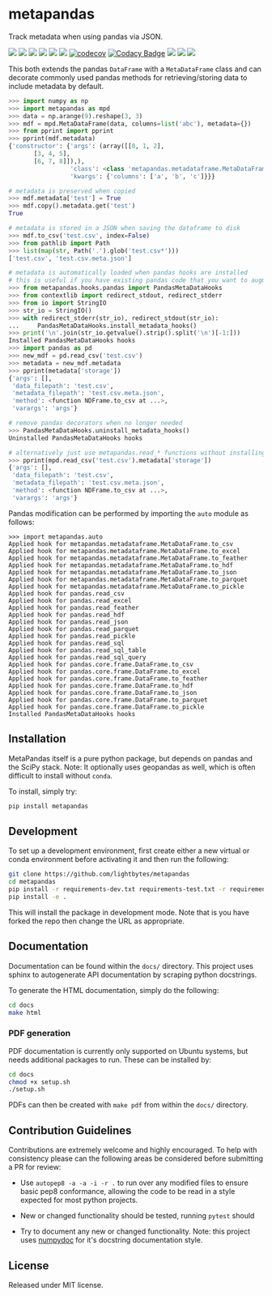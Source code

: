 # metapandas
Track metadata when using pandas via JSON.

<!--lint disable no-inline-padding-->

[![ ](https://github.com/LightBytes/metapandas/workflows/Python%20CI/badge.svg)](https://github.com/LightBytes/metapandas/actions?query=workflow%3A"Python+CI")
[![ ](https://img.shields.io/pypi/pyversions/metapandas.svg?logo=python)](https://pypi.org/pypi/metapandas/)
[![ ](https://img.shields.io/pypi/l/metapandas.svg)](https://pypi.org/pypi/metapandas/)
[![ ](https://img.shields.io/pypi/implementation/metapandas?color=seagreen)](https://pypi.org/pypi/metapandas/)
[![ ](https://img.shields.io/pypi/dm/metapandas.svg?color=yellow)](https://pypi.org/pypi/metapandas/)
[![ ](https://coveralls.io/repos/github/LightBytes/metapandas/badge.svg?branch=master)](https://coveralls.io/github/LightBytes/metapandas?branch=master)
[![codecov](https://codecov.io/gh/LightBytes/metapandas/branch/master/graph/badge.svg)](https://codecov.io/gh/LightBytes/metapandas)
[![Codacy Badge](https://api.codacy.com/project/badge/Grade/de571d98b5ed4203b6eda5f927c8835d)](https://www.codacy.com/gh/LightBytes/metapandas?utm_source=github.com&amp;utm_medium=referral&amp;utm_content=LightBytes/metapandas&amp;utm_campaign=Badge_Grade)
![ ](https://img.shields.io/pypi/v/metapandas)
[![ ](https://img.shields.io/badge/Donate-buy%20me%20a%20coffee-green?logo=Buy%20me%20a%20coffee&logoColor=white)](https://ko-fi.com/lightbytes)
![ ](https://img.shields.io/badge/dev-Open%20in%20Gitpod-blue?logo=gitpod&link=https://gitpod.io/#https://github.com/LightBytes/metapandas)

<!--lint enable no-inline-padding-->

This both extends the pandas `DataFrame` with a `MetaDataFrame` class and
can decorate commonly used pandas methods for retrieving/storing data to
include metadata by default.

```python
>>> import numpy as np
>>> import metapandas as mpd
>>> data = np.arange(9).reshape(3, 3)
>>> mdf = mpd.MetaDataFrame(data, columns=list('abc'), metadata={})
>>> from pprint import pprint
>>> pprint(mdf.metadata)
{'constructor': {'args': (array([[0, 1, 2],
       [3, 4, 5],
       [6, 7, 8]]),),
                 'class': <class 'metapandas.metadataframe.MetaDataFrame'>,
                 'kwargs': {'columns': ['a', 'b', 'c']}}}

# metadata is preserved when copied
>>> mdf.metadata['test'] = True
>>> mdf.copy().metadata.get('test')
True

# metadata is stored in a JSON when saving the dataframe to disk
>>> mdf.to_csv('test.csv', index=False)
>>> from pathlib import Path
>>> list(map(str, Path('.').glob('test.csv*')))
['test.csv', 'test.csv.meta.json']

# metadata is automatically loaded when pandas hooks are installed
# this is useful if you have existing pandas code that you want to augment with metadta
>>> from metapandas.hooks.pandas import PandasMetaDataHooks
>>> from contextlib import redirect_stdout, redirect_stderr
>>> from io import StringIO
>>> str_io = StringIO()
>>> with redirect_stderr(str_io), redirect_stdout(str_io):
...     PandasMetaDataHooks.install_metadata_hooks()
>>> print('\n'.join(str_io.getvalue().strip().split('\n')[-1:]))
Installed PandasMetaDataHooks hooks
>>> import pandas as pd
>>> new_mdf = pd.read_csv('test.csv')
>>> metadata = new_mdf.metadata
>>> pprint(metadata['storage'])
{'args': [],
 'data_filepath': 'test.csv',
 'metadata_filepath': 'test.csv.meta.json',
 'method': <function NDFrame.to_csv at ...>,
 'varargs': 'args'} 

# remove pandas decorators when no longer needed
>>> PandasMetaDataHooks.uninstall_metadata_hooks()
Uninstalled PandasMetaDataHooks hooks

# alternatively just use metapandas.read_* functions without installing hooks
>>> pprint(mpd.read_csv('test.csv').metadata['storage'])
{'args': [],
 'data_filepath': 'test.csv',
 'metadata_filepath': 'test.csv.meta.json',
 'method': <function NDFrame.to_csv at ...>,
 'varargs': 'args'} 
```

Pandas modification can be performed by importing the `auto` module as follows:

```raw
>>> import metapandas.auto
Applied hook for metapandas.metadataframe.MetaDataFrame.to_csv
Applied hook for metapandas.metadataframe.MetaDataFrame.to_excel
Applied hook for metapandas.metadataframe.MetaDataFrame.to_feather
Applied hook for metapandas.metadataframe.MetaDataFrame.to_hdf
Applied hook for metapandas.metadataframe.MetaDataFrame.to_json
Applied hook for metapandas.metadataframe.MetaDataFrame.to_parquet
Applied hook for metapandas.metadataframe.MetaDataFrame.to_pickle
Applied hook for pandas.read_csv
Applied hook for pandas.read_excel
Applied hook for pandas.read_feather
Applied hook for pandas.read_hdf
Applied hook for pandas.read_json
Applied hook for pandas.read_parquet
Applied hook for pandas.read_pickle
Applied hook for pandas.read_sql
Applied hook for pandas.read_sql_table
Applied hook for pandas.read_sql_query
Applied hook for pandas.core.frame.DataFrame.to_csv
Applied hook for pandas.core.frame.DataFrame.to_excel
Applied hook for pandas.core.frame.DataFrame.to_feather
Applied hook for pandas.core.frame.DataFrame.to_hdf
Applied hook for pandas.core.frame.DataFrame.to_json
Applied hook for pandas.core.frame.DataFrame.to_parquet
Applied hook for pandas.core.frame.DataFrame.to_pickle
Installed PandasMetaDataHooks hooks
```

## Installation

MetaPandas itself is a pure python package, but depends on pandas and the SciPy
stack. Note: It optionally uses geopandas as well, which is often difficult
to install without `conda`.

To install, simply try:

```bash
pip install metapandas
```

## Development

To set up a development environment, first create either a new virtual or
conda environment before activating it and then run the following:

```bash
git clone https://github.com/lightbytes/metapandas
cd metapandas
pip install -r requirements-dev.txt requirements-test.txt -r requirements.txt
pip install -e .
```

This will install the package in development mode. Note that is you have forked
the repo then change the URL as appropriate. 

## Documentation

Documentation can be found within the `docs/` directory. This project
uses sphinx to autogenerate API documentation by scraping python docstrings.

To generate the HTML documentation, simply do the following:

```bash
cd docs
make html
```

### PDF generation

PDF documentation is currently only supported on Ubuntu systems, but needs
additional packages to run. These can be installed by:

```bash
cd docs
chmod +x setup.sh
./setup.sh
```

PDFs can then be created with `make pdf` from within the `docs/` directory.

## Contribution Guidelines

Contributions are extremely welcome and highly encouraged. To help with consistency
please can the following areas be considered before submitting a PR for review:

  - Use `autopep8 -a -a -i -r .` to run over any modified files to ensure basic pep8 conformance,
    allowing the code to be read in a style expected for most python projects.

  - New or changed functionality should be tested, running `pytest` should



  - Try to document any new or changed functionality. Note: this project uses
    [numpydoc](https://numpydoc.readthedocs.io/en/latest/format.html) for it's
    docstring documentation style.

## License

Released under MIT license.
